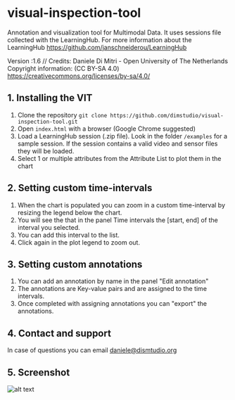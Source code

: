 # visual-inspection-tool
Annotation and visualization tool for Multimodal Data. It uses sessions file collected with the LearningHub. For more information about the LearningHub https://github.com/janschneiderou/LearningHub

Version :1.6 //
Credits: Daniele Di Mitri - Open University of The Netherlands
Copyright information: (CC BY-SA 4.0) https://creativecommons.org/licenses/by-sa/4.0/


## 1. Installing the VIT
1. Clone the repository ```git clone https://github.com/dimstudio/visual-inspection-tool.git```
2. Open ```index.html``` with a browser (Google Chrome suggested)
3. Load a LearningHub session (.zip file). Look in the folder ```/examples``` for a sample session. If the session contains a valid video and sensor files they will be loaded. 
4. Select 1 or multiple attributes from the Attribute List to plot them in the chart

## 2. Setting custom time-intervals
1. When the chart is populated you can zoom in a custom time-interval by resizing the legend below the chart. 
2. You will see the that in the panel Time intervals the [start, end] of the interval you selected. 
3. You can add this interval to the list. 
4. Click again in the plot legend to zoom out. 

## 3. Setting custom annotations
1. You can add an annotation by name in the panel "Edit annotation"
2. The annotations are Key-value pairs and are assigned to the time intervals. 
3. Once completed with assigning annotations you can "export" the annotations. 


## 4. Contact and support
In case of questions you can email daniele@dismtudio.org

## 5. Screenshot
![alt text](https://i.imgur.com/btNVACK.png "Screenshot")
